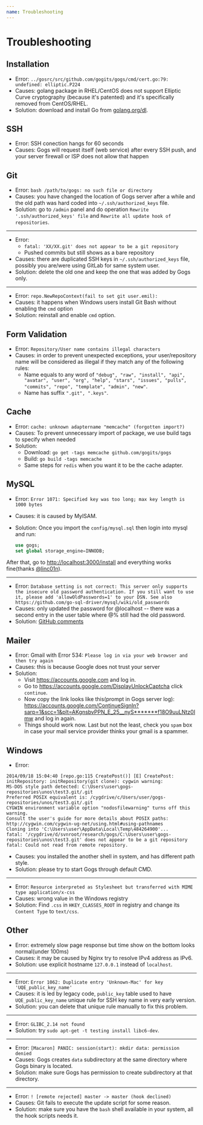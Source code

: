 ```yaml
---
name: Troubleshooting
---
```


# Troubleshooting

## Installation

- Error: `../gosrc/src/github.com/gogits/gogs/cmd/cert.go:79: undefined: elliptic.P224`
- Causes: golang package in RHEL/CentOS does not support Elliptic Curve cryptography (because it's patented) and it's specifically removed from CentOS/RHEL.
- Solution: download and install Go from [golang.org/dl](http://golang.org/dl).

## SSH

- Error: SSH conection hangs for 60 seconds
- Causes: Gogs will request itself (web service) after every SSH push, and your server firewall or ISP does not allow that happen

## Git

- Error: `bash /path/to/gogs: no such file or directory`
- Causes: you have changed the location of Gogs server after a while and the old path was hard coded into `~/.ssh/authorized_keys` file.
- Solution: go to `/admin` panel and do operation `Rewrite '.ssh/authorized_keys' file` and `Rewrite all update hook of repositories`.

-----

- Error:
	- `fatal: 'XX/XX.git' does not appear to be a git repository`
	- Pushed commits but still shows as a bare repository
- Causes: there are duplicated SSH keys in `~/.ssh/authorized_keys` file, possibly you are/were using GitLab for same system user.
- Solution: delete the old one and keep the one that was added by Gogs only.

-----

- Error: `repo.NewRepoContext(fail to set git user.emil):`
- Causes: it happens when Windows users install Git Bash without enabling the `cmd` option
- Solution: reinstall and enable `cmd` option.

## Form Validation

- Error: `Repository/User name contains illegal characters`
- Causes: in order to prevent unexpected exceptions, your user/repository name will be considered as illegal if they match any of the following rules:
	- Name equals to any word of `"debug", "raw", "install", "api", "avatar", "user", "org", "help", "stars", "issues", "pulls", "commits", "repo", "template", "admin", "new"`.
	- Name has suffix `".git", ".keys"`.

## Cache

- Error: `cache: unknown adaptername "memcache" (forgotten import?)`
- Causes: To prevent unnecessary import of package, we use build tags to specify when needed
- Solution:
	- Download: `go get -tags memcache github.com/gogits/gogs`
	- Build: `go build -tags memcache`
	- Same steps for `redis` when you want it to be the cache adapter.

## MySQL

- Error: `Error 1071: Specified key was too long; max key length is 1000 bytes`
- Causes: it is caused by MyISAM.
- Solution: Once you import the `config/mysql.sql` then login into mysql and run:

	```sql
	use gogs;
	set global storage_engine=INNODB;
	```

After that, go to [http://localhost:3000/install](http://localhost:3000/install) and everything works fine(thanks [@linc01n](https://github.com/linc01n)).

-----

- Error: `Database setting is not correct: This server only supports the insecure old password authentication. If you still want to use it, please add 'allowOldPasswords=1' to your DSN. See also https://github.com/go-sql-driver/mysql/wiki/old_passwords`
- Causes: only updated the password for @localhost -- there was a second entry in the user table where @% still had the old password.
- Solution: [GitHub comments](https://github.com/gogits/gogs/issues/385#issuecomment-54357073)

## Mailer

- Error: Gmail with Error 534: `Please log in via your web browser and then try again`
- Causes: this is because Google does not trust your server
- Solution:
	- Visit https://accounts.google.com and log in.
	- Go to https://accounts.google.com/DisplayUnlockCaptcha click `continue`.
	- Now copy the link looks like this(prompt in Gogs server log): https://accounts.google.com/ContinueSignIn?sarp=1&scc=1&plt=AKgnsbvPPN_E_25__nyS*******f18O9uuLNtz0Imw and log in again.
	- Things should work now. Last but not the least, check you `spam` box in case your mail service provider thinks your gmail is a spammer.

## Windows

- Error:

```
2014/09/18 15:04:40 [repo.go:115 CreatePost()] [E] CreatePost: initRepository: initRepository(git clone): cygwin warning:
MS-DOS style path detected: C:\Users\user\gogs-repositories\unos\test3.git/.git
Preferred POSIX equivalent is: /cygdrive/c/Users/user/gogs-repositories/unos/test3.git/.git
CYGWIN environment variable option "nodosfilewarning" turns off this warning.
Consult the user's guide for more details about POSIX paths:
http://cygwin.com/cygwin-ug-net/using.html#using-pathnames
Cloning into 'C:\Users\user\AppData\Local\Temp\484264900'...
fatal: '/cygdrive/d/svnroot/research/gogs/C:\Users\user\gogs-repositories\unos\test3.git' does not appear to be a git repository
fatal: Could not read from remote repository.
```

- Causes: you installed the another shell in system, and has different path style.
- Solution: please try to start Gogs through default CMD.

-----

- Error: `Resource interpreted as Stylesheet but transferred with MIME type application/x-css`
- Causes: wrong value in the Windows registry
- Solution: Find `.css` in `HKEY_CLASSES_ROOT` in registry and change its `Content Type` to `text/css`.

## Other

- Error: extremely slow page response but time show on the bottom looks normal(under 100ms)
- Causes: it may be caused by Nginx try to resolve IPv4 address as IPv6.
- Solution: use explicit hostname `127.0.0.1` instead of `localhost`.

-----

- Error: `Error 1062: Duplicate entry 'Unknown-Mac' for key 'UQE_public_key_name'`
- Causes: it is led by legacy code, `public_key` table used to have `UQE_public_key_name` unique rule for SSH key name in very early version.
- Solution: you can delete that unique rule manually to fix this problem.

-----

- Error: `GLIBC_2.14 not found`
- Solution: try `sudo apt-get -t testing install libc6-dev`.

-----

- Error: `[Macaron] PANIC: session(start): mkdir data: permission denied`
- Causes: Gogs creates `data` subdirectory at the same directory where Gogs binary is located.
- Solution: make sure Gogs has permission to create subdirectory at that directory.

-----
- Error: `! [remote rejected] master -> master (hook declined)`
- Causes: Git fails to execute the update script for some reason.
- Solution: make sure you have the `bash` shell available in your system, all the hook scripts needs it.
